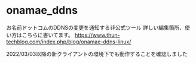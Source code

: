 # onamae_ddns
お名前ドットコムのDDNSの変更を通知する非公式ツール
詳しい編集箇所、使い方はこちらに書いてます。
https://www.thun-techblog.com/index.php/blog/onamae-ddns-linux/

2022/03/03以降の新クライアントの環境下でも動作することを確認しました
